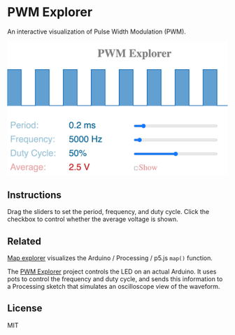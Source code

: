 # PWM Explorer

An interactive visualization of Pulse Width Modulation (PWM).

![screenshot](docs/screenshot.png)

## Instructions

Drag the sliders to set the period, frequency, and duty cycle. Click the checkbox to control whether the average voltage is shown.

## Related

[Map explorer](https://osteele.github.io/map-explorer/) visualizes the
Arduino / Processing / p5.js `map()` function.

The [PWM Explorer](https://github.com/osteele/arduino-pwm-explorer) project
controls the LED on an actual Arduino. It uses pots to control the frequency and
duty cycle, and sends this information to a Processing sketch that simulates an
oscilloscope view of the waveform.

## License

MIT
